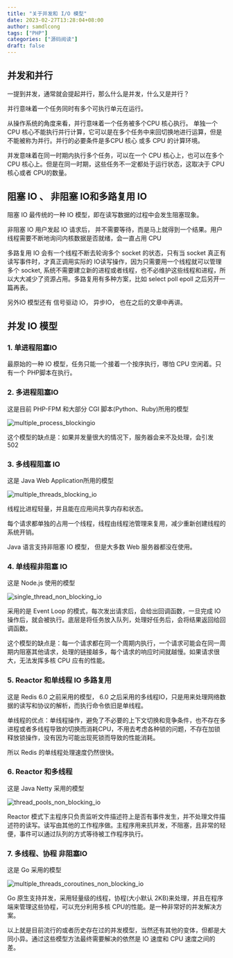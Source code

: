 ```yaml
---
title: "关于并发和 I/O 模型"
date: 2023-02-27T13:28:04+08:00
author: samdlcong
tags: ["PHP"]
categories: ["源码阅读"]
draft: false
---
```


## 并发和并行

一提到并发，通常就会提起并行，那么什么是并发，什么又是并行？

并行意味着一个任务同时有多个可执行单元在运行。

从操作系统的角度来看，并行意味着一个任务被多个CPU 核心执行。 单独一个 CPU 核心不能执行并行计算，它可以是在多个任务中来回切换地进行运算，但是不能被称为并行。并行的必要条件是多CPU 核心 或多 CPU 的计算环境。

并发意味着在同一时期内执行多个任务，可以在一个 CPU 核心上，也可以在多个 CPU 核心上。但是在同一时期，这些任务不一定都处于运行状态，这取决于 CPU 核心或者 CPU的数量。



## 阻塞 IO 、 非阻塞 IO和多路复用 IO

阻塞 IO 最传统的一种 IO 模型，即在读写数据的过程中会发生阻塞现象。

非阻塞 IO 用户发起 IO 请求后， 并不需要等待，而是马上就得到一个结果。用户线程需要不断地询问内核数据是否就绪，会一直占用 CPU

多路复用 IO 会有一个线程不断去轮询多个 socket 的状态，只有当 socket 真正有读写事件时，才真正调用实际的 IO读写操作，因为只需要用一个线程就可以管理多个 socket, 系统不需要建立新的进程或者线程，也不必维护这些线程和进程，所以大大减少了资源占用。多路复用有多种方案，比如 select poll epoll 之后另开一篇再表。

另外IO 模型还有 信号驱动 IO， 异步IO， 也在之后的文章中再讲。



## 并发 IO 模型

### 1. 单进程阻塞IO

最原始的一种 IO 模型，任务只能一个接着一个按序执行，哪怕 CPU 空闲着。只有一个 PHP脚本在执行。

### 2. 多进程阻塞IO

这是目前 PHP-FPM 和大部分 CGI 脚本(Python、Ruby)所用的模型

![multiple_process_blockingio](https://samdlcong.com/multiple_process_blockingio.jpg)

这个模型的缺点是：如果并发量很大的情况下，服务器会来不及处理，会引发 502 



### 3. 多线程阻塞 IO

这是 Java Web Application所用的模型

![multiple_threads_blocking_io](https://samdlcong.com/multiple_threads_blocking_io.jpg)

线程比进程轻量，并且能在应用间共享内存和状态。

每个请求都单独的占用一个线程，线程由线程池管理来复用，减少重新创建线程的系统开销。

Java 语言支持非阻塞 IO 模型， 但是大多数 Web 服务器都没在使用。



### 4. 单线程非阻塞 IO

这是 Node.js 使用的模型

![single_thread_non_blocking_io](https://samdlcong.com/single_thread_non_blocking_io.jpg)

采用的是 Event Loop 的模式，每次发出请求后，会给出回调函数，一旦完成 IO 操作后，就会被执行。底层是将任务放入队列，处理好任务后，会将结果返回给回调函数。

这个模型的缺点是：每一个请求都在同一个周期内执行，一个请求可能会在同一周期内阻塞其他请求，处理的链接越多，每个请求的响应时间就越慢。如果请求很大，无法发挥多核 CPU 应有的性能。



### 5. Reactor 和单线程 IO 多路复用

这是 Redis 6.0 之前采用的模型， 6.0 之后采用的多线程IO，只是用来处理网络数据的读写和协议的解析，而执行命令依旧是单线程。

单线程的优点：单线程操作，避免了不必要的上下文切换和竞争条件，也不存在多进程或者多线程导致的切换而消耗CPU，不用去考虑各种锁的问题，不存在加锁释放锁操作，没有因为可能出现死锁而导致的性能消耗。

所以 Redis 的单线程处理速度仍然很快。



### 6. Reactor 和多线程

这是 Java Netty 采用的模型

![thread_pools_non_blocking_io](https://samdlcong.com/thread_pools_non_blocking_io.jpg)

Reactor 模式下主程序只负责监听文件描述符上是否有事件发生，并不处理文件描述符的读写。读写由其他的工作程序做。主程序用来抗并发，不阻塞，且非常的轻便，事件可以通过队列的方式等待被工作程序执行。





### 7. 多线程、协程 非阻塞IO

这是 Go 采用的模型

![multiple_threads_coroutines_non_blocking_io](https://samdlcong.com/multiple_threads_coroutines_non_blocking_io.jpg)

Go 原生支持并发，采用轻量级的线程，协程(大小默认 2KB)来处理，并且在程序端来管理这些协程，可以充分利用多核 CPU的性能。是一种非常好的并发解决方案。



以上就是目前流行的或者历史存在过的并发模型，当然还有其他的变体，但都是大同小异。通过这些模型方法最终需要解决的依然是 IO 速度和 CPU 速度之间的差。
